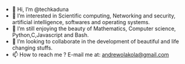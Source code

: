 - 👋 Hi, I’m @techkaduna
- 👀 I’m interested in Scientific computing, Networking and security, artificial intelligence, softwares and operating systems.
- 🌱 I’m still enjoying the beauty of Mathematics, Computer science, Python,C,Javascript and Bash.
- 💞️ I’m looking to collaborate in the development of beautiful and life changing stuffs.
- 📫 How to reach me ? E-mail me at: andrewolakola@gmail.com

